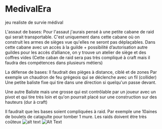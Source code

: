 # MedivalEra
jeu realiste de survie médival

L'assaut de bases:
Pour l'assaut j'aurais pensé à une petite cabane de raid qui serait transportable.
C'est uniquement dans cette cabane où on construit les armes de sièges vue qu'elles ne seront pas déplaçables.
Dans cette cabane avec un accès à la guilde + possibilité d’autorisation autre guildes pour les accès d’alliance, on y trouve un atelier de siège et des coffres vides
(Cette caban de raid sera pas très compliqué à craft mais il faudra des compétences dans plusieurs métiers)


La défense de bases:
Il faudrait des pièges à distance, ciblé et de zones
Par exemple un chaudron de feu grégeois qui se déclenche avec un fil (collider)
Une petite baliste fixe qui tire dans une direction si quelqu'un passe devant.
	
Une autre Baliste mais une grosse qui est contrôlable par un joueur avec un pivot et qui tire très loin et qu'on pourrait placé sur une construction sur des hauteurs (dur à craft)
	
Il faudrait que les bases soient compliquées à raid. Par exemple une 10aines de boulets de catapulte pour tomber 1 mure.
Les raids doivent être très coûteux
![alt text](https://cdn.discordapp.com/attachments/751678835686244433/852240512819265546/Capture_decran_2021-06-09_192812.jpg)
![Alt Text](https://media.giphy.com/media/vFKqnCdLPNOKc/giphy.gif)
